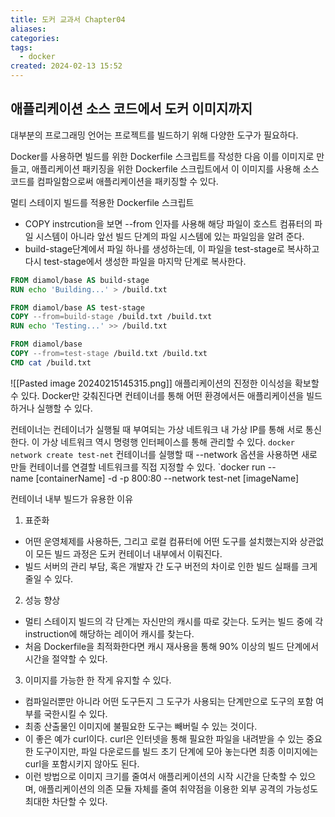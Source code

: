 ```yaml
---
title: 도커 교과서 Chapter04
aliases: 
categories: 
tags:
  - docker
created: 2024-02-13 15:52
---
```


## 애플리케이션 소스 코드에서 도커 이미지까지

대부분의 프로그래밍 언어는 프로젝트를 빌드하기 위해 다양한 도구가 필요하다.

Docker를 사용하면 빌드를 위한 Dockerfile 스크립트를 작성한 다음 이를 이미지로 만들고, 애플리케이션 패키징을 위한 Dockerfile 스크립트에서 이 이미지를 사용해 소스 코드를 컴파일함으로써 애플리케이션을 패키징할 수 있다.

멀티 스테이지 빌드를 적용한 Dockerfile 스크립트
- COPY instrcution을 보면 --from 인자를 사용해 해당 파일이 호스트 컴퓨터의 파일 시스템이 아니라 앞선 빌드 단계의 파일 시스템에 있는 파일임을 알려 준다.
- build-stage단계에서 파일 하나를 생성하는데, 이 파일을 test-stage로 복사하고 다시 test-stage에서 생성한 파일을 마지막 단계로 복사한다.

```dockerfile
FROM diamol/base AS build-stage
RUN echo 'Building...' > /build.txt

FROM diamol/base AS test-stage
COPY --from=build-stage /build.txt /build.txt
RUN echo 'Testing...' >> /build.txt

FROM diamol/base
COPY --from=test-stage /build.txt /build.txt
CMD cat /build.txt
```

![[Pasted image 20240215145315.png]]
애플리케이션의 진정한 이식성을 확보할 수 있다. Docker만 갖춰진다면 컨테이너를 통해 어떤 환경에서든 애플리케이션을 빌드하거나 실행할 수 있다.

컨테이너는 컨테이너가 실행될 때 부여되는 가상 네트워크 내 가상 IP를 통해 서로 통신한다. 이 가상 네트워크 역시 명령행 인터페이스를 통해 관리할 수 있다.
`docker network create test-net`
컨테이너를 실행할 때 --network 옵션을 사용하면 새로 만들 컨테이너를 연결할 네트워크를 직접 지정할 수 있다.
`docker run --name [containerName] -d -p 800:80 --network test-net [imageName]

컨테이너 내부 빌드가 유용한 이유
1. 표준화
- 어떤 운영체제를 사용하든, 그리고 로컬 컴퓨터에 어떤 도구를 설치했는지와 상관없이 모든 빌드 과정은 도커 컨테이너 내부에서 이뤄진다.
- 빌드 서버의 관리 부담, 혹은 개발자 간 도구 버전의 차이로 인한 빌드 실패를 크게 줄일 수 있다.
2. 성능 향상
- 멀티 스테이지 빌드의 각 단계는 자신만의 캐시를 따로 갖는다. 도커는 빌드 중에 각 instruction에 해당하는 레이어 캐시를 찾는다.
- 처음 Dockerfile을 최적화한다면 캐시 재사용을 통해 90% 이상의 빌드 단계에서 시간을 절약할 수 있다.
3. 이미지를 가능한 한 작게 유지할 수 있다.
- 컴파일러뿐만 아니라 어떤 도구든지 그 도구가 사용되는 단계만으로 도구의 포함 여부를 국한시킬 수 있다.
- 최종 산출물인 이미지에 불필요한 도구는 빼버릴 수 있는 것이다.
- 이 좋은 예가 curl이다. curl은 인터넷을 통해 필요한 파일을 내려받을 수 있는 중요한 도구이지만, 파일 다운로드를 빌드 초기 단계에 모아 놓는다면 최종 이미지에는 curl을 포함시키지 않아도 된다.
- 이런 방법으로 이미지 크기를 줄여서 애플리케이션의 시작 시간을 단축할 수 있으며, 애플리케이션의 의존 모듈 자체를 줄여 취약점을 이용한 외부 공격의 가능성도 최대한 차단할 수 있다.
